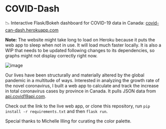 # COVID-Dash
📉 Interactive Flask/Bokeh dashboard for COVID-19 data in Canada: [covid-can-dash.herokuapp.com](http://covid-can-dash.herokuapp.com/)

**Note:** The website might take long to load on Heroku because it puts the web app to sleep when not in use. It will load much faster locally. It is also a WIP that needs to be updated following changes to its dependencies, so graphs might not display correctly right now.

![image](https://user-images.githubusercontent.com/4008778/84304791-e994f780-ab0d-11ea-87f2-4080d0f1be76.PNG)

Our lives have been structurally and materially altered by the global pandemic in a multitude of ways. Interested in analyzing the growth rate of the novel coronavirus, I built a web app to calculate and track the increase in total coronavirus cases by province in Canada. It pulls JSON data from [api.covid19api.com](https://api.covid19api.com/).

Check out the link to the live web app, or clone this repository, run `pip install -r requirements.txt` and then `flask run`.

Special thanks to Michelle Illing for curating the color palette.


